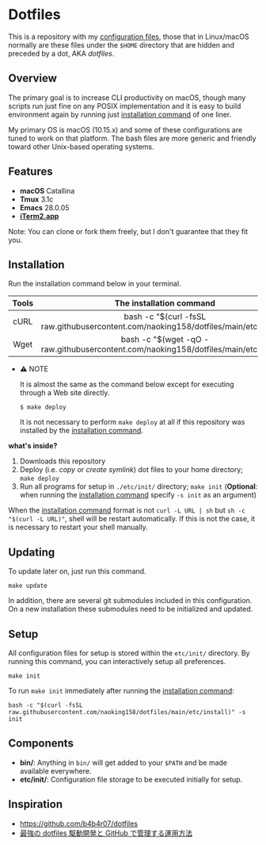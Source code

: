 # Dotfiles

This is a repository with my [configuration files](http://en.wikipedia.org/wiki/Configuration_file), those that in Linux/macOS normally are these files under the `$HOME` directory that are hidden and preceded by a dot, AKA *dotfiles*.

## Overview

The primary goal is to increase CLI productivity on macOS, though many scripts run just fine on any POSIX implementation and it is easy to build environment again by running just [installation command](#oneliner) of one liner.

My primary OS is macOS (10.15.x) and some of these configurations are tuned to work on that platform. The bash files are more generic and friendly toward other Unix-based operating systems.

## Features

- **macOS** Catallina
- **Tmux** 3.1c
- **Emacs** 28.0.05
- **[iTerm2.app](https://iterm2.com)**

Note: You can clone or fork them freely, but I don't guarantee that they fit you.

## Installation

Run the installation command below in your terminal.

| Tools | <a name="oneliner">The installation command</a> |
|:-:|:-:|
| cURL | bash -c "$(curl -fsSL raw.githubusercontent.com/naoking158/dotfiles/main/etc/install)" |
| Wget | bash -c "$(wget -qO - raw.githubusercontent.com/naoking158/dotfiles/main/etc/install)" |

- :warning: NOTE

	It is almost the same as the command below except for executing through a Web site directly.
	```console
	$ make deploy
	```

	It is not necessary to perform `make deploy` at all if this repository was installed by the [installation command](#oneliner).

**what's inside?**

1. Downloads this repository
2. Deploy (i.e. *copy* or *create symlink*) dot files to your home directory; `make deploy`
3. Run all programs for setup in `./etc/init/` directory; `make init` (**Optional**: when running the [installation command](#oneliner) specify `-s init` as an argument)

When the [installation command](#oneliner) format is not `curl -L URL | sh` but `sh -c "$(curl -L URL)"`, shell will be restart automatically. If this is not the case, it is necessary to restart your shell manually.

## Updating

To update later on, just run this command.
```console
make update
```

In addition, there are several git submodules included in this configuration. On a new installation these submodules need to be initialized and updated.

## Setup

All configuration files for setup is stored within the `etc/init/` directory. By running this command, you can interactively setup all preferences.
```console
make init
```

To run `make init` immediately after running the [installation command](#oneliner):
```console
bash -c "$(curl -fsSL raw.githubusercontent.com/naoking158/dotfiles/main/etc/install)" -s init 
```
    
## Components

- **bin/**: Anything in `bin/` will get added to your `$PATH` and be made available everywhere.
- **etc/init/**: Configuration file storage to be executed initially for setup.

## Inspiration

- <https://github.com/b4b4r07/dotfiles>
- [最強の dotfiles 駆動開発と GitHub で管理する運用方法](https://qiita.com/b4b4r07/items/b70178e021bef12cd4a2#fnref2)

